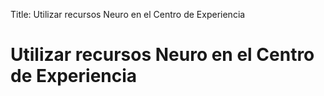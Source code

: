 Title: Utilizar recursos Neuro en el Centro de Experiencia

# Utilizar recursos Neuro en el Centro de Experiencia
